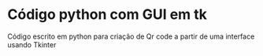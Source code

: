 # Código python com GUI em tk
Código escrito em python para criação de Qr code a partir de uma interface usando Tkinter


